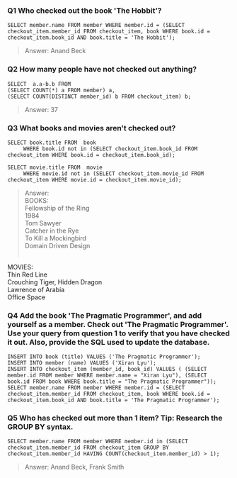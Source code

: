 ### Q1 Who checked out the book 'The Hobbit’?
```
SELECT member.name FROM member WHERE member.id = (SELECT checkout_item.member_id FROM checkout_item, book WHERE book.id = checkout_item.book_id AND book.title = 'The Hobbit');
```
> Answer: Anand Beck


### Q2 How many people have not checked out anything?
```
SELECT  a.a-b.b FROM
(SELECT COUNT(*) a FROM member) a,
(SELECT COUNT(DISTINCT member_id) b FROM checkout_item) b;
```
> Answer: 37


### Q3 What books and movies aren't checked out?
```
SELECT book.title FROM  book
     WHERE book.id not in (SELECT checkout_item.book_id FROM checkout_item WHERE book.id = checkout_item.book_id);

SELECT movie.title FROM  movie
     WHERE movie.id not in (SELECT checkout_item.movie_id FROM checkout_item WHERE movie.id = checkout_item.movie_id);
```
> Answer: <br>
BOOKS: <br>
Fellowship of the Ring<br>
1984<br>
Tom Sawyer<br>
Catcher in the Rye<br>
To Kill a Mockingbird<br>
Domain Driven Design<br><br>

MOVIES: <br>
Thin Red Line<br>
Crouching Tiger, Hidden Dragon <br>
Lawrence of Arabia<br>
Office Space<br>

### Q4 Add the book 'The Pragmatic Programmer', and add yourself as a member. Check out 'The Pragmatic Programmer'. Use your query from question 1 to verify that you have checked it out. Also, provide the SQL used to update the database.
```
INSERT INTO book (title) VALUES ('The Pragmatic Programmer');
INSERT INTO member (name) VALUES ('Xiran Lyu');
INSERT INTO checkout_item (member_id, book_id) VALUES ( (SELECT member.id FROM member WHERE member.name = "Xiran Lyu"), (SELECT book.id FROM book WHERE book.title = "The Pragmatic Programmer"));
SELECT member.name FROM member WHERE member.id = (SELECT checkout_item.member_id FROM checkout_item, book WHERE book.id = checkout_item.book_id AND book.title = 'The Pragmatic Programmer');
```

### Q5 Who has checked out more than 1 item? Tip: Research the GROUP BY syntax.
```
SELECT member.name FROM member WHERE member.id in (SELECT checkout_item.member_id FROM checkout_item GROUP BY checkout_item.member_id HAVING COUNT(checkout_item.member_id) > 1);
```
> Answer: Anand Beck, Frank Smith